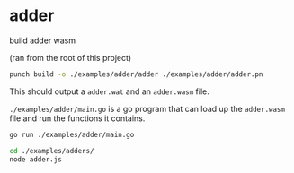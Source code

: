 # adder

build adder wasm

(ran from the root of this project)

```bash
punch build -o ./examples/adder/adder ./examples/adder/adder.pn
```

This should output a `adder.wat` and an `adder.wasm` file.

`./examples/adder/main.go` is a go program that can load up the `adder.wasm` file and run the functions it contains.

```bash
go run ./examples/adder/main.go
```

```bash
cd ./examples/adders/
node adder.js
```
